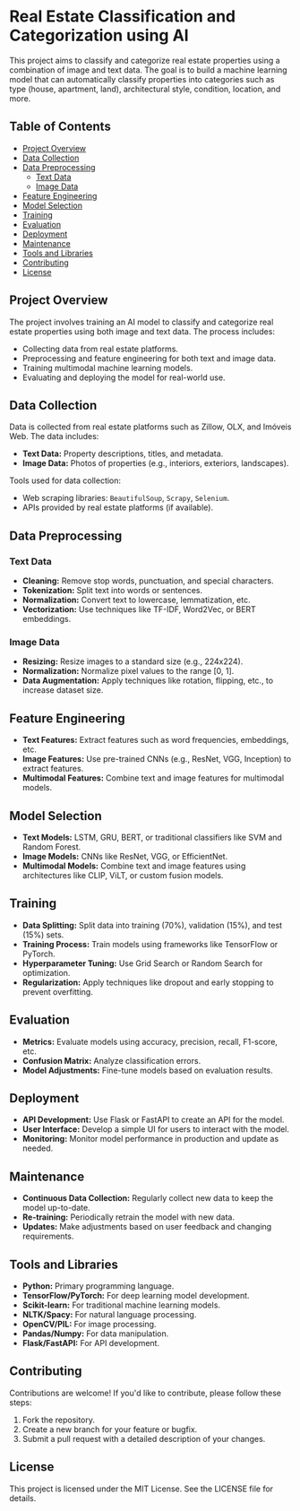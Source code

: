 # Real Estate Classification and Categorization using AI

This project aims to classify and categorize real estate properties using a combination of image and text data. The goal is to build a machine learning model that can automatically classify properties into categories such as type (house, apartment, land), architectural style, condition, location, and more.

## Table of Contents
- [Project Overview](#project-overview)
- [Data Collection](#data-collection)
- [Data Preprocessing](#data-preprocessing)
  - [Text Data](#text-data)
  - [Image Data](#image-data)
- [Feature Engineering](#feature-engineering)
- [Model Selection](#model-selection)
- [Training](#training)
- [Evaluation](#evaluation)
- [Deployment](#deployment)
- [Maintenance](#maintenance)
- [Tools and Libraries](#tools-and-libraries)
- [Contributing](#contributing)
- [License](#license)

## Project Overview
The project involves training an AI model to classify and categorize real estate properties using both image and text data. The process includes:

- Collecting data from real estate platforms.
- Preprocessing and feature engineering for both text and image data.
- Training multimodal machine learning models.
- Evaluating and deploying the model for real-world use.

## Data Collection
Data is collected from real estate platforms such as Zillow, OLX, and Imóveis Web. The data includes:

- **Text Data:** Property descriptions, titles, and metadata.
- **Image Data:** Photos of properties (e.g., interiors, exteriors, landscapes).

Tools used for data collection:

- Web scraping libraries: `BeautifulSoup`, `Scrapy`, `Selenium`.
- APIs provided by real estate platforms (if available).

## Data Preprocessing
### Text Data
- **Cleaning:** Remove stop words, punctuation, and special characters.
- **Tokenization:** Split text into words or sentences.
- **Normalization:** Convert text to lowercase, lemmatization, etc.
- **Vectorization:** Use techniques like TF-IDF, Word2Vec, or BERT embeddings.

### Image Data
- **Resizing:** Resize images to a standard size (e.g., 224x224).
- **Normalization:** Normalize pixel values to the range [0, 1].
- **Data Augmentation:** Apply techniques like rotation, flipping, etc., to increase dataset size.

## Feature Engineering
- **Text Features:** Extract features such as word frequencies, embeddings, etc.
- **Image Features:** Use pre-trained CNNs (e.g., ResNet, VGG, Inception) to extract features.
- **Multimodal Features:** Combine text and image features for multimodal models.

## Model Selection
- **Text Models:** LSTM, GRU, BERT, or traditional classifiers like SVM and Random Forest.
- **Image Models:** CNNs like ResNet, VGG, or EfficientNet.
- **Multimodal Models:** Combine text and image features using architectures like CLIP, ViLT, or custom fusion models.

## Training
- **Data Splitting:** Split data into training (70%), validation (15%), and test (15%) sets.
- **Training Process:** Train models using frameworks like TensorFlow or PyTorch.
- **Hyperparameter Tuning:** Use Grid Search or Random Search for optimization.
- **Regularization:** Apply techniques like dropout and early stopping to prevent overfitting.

## Evaluation
- **Metrics:** Evaluate models using accuracy, precision, recall, F1-score, etc.
- **Confusion Matrix:** Analyze classification errors.
- **Model Adjustments:** Fine-tune models based on evaluation results.

## Deployment
- **API Development:** Use Flask or FastAPI to create an API for the model.
- **User Interface:** Develop a simple UI for users to interact with the model.
- **Monitoring:** Monitor model performance in production and update as needed.

## Maintenance
- **Continuous Data Collection:** Regularly collect new data to keep the model up-to-date.
- **Re-training:** Periodically retrain the model with new data.
- **Updates:** Make adjustments based on user feedback and changing requirements.

## Tools and Libraries
- **Python:** Primary programming language.
- **TensorFlow/PyTorch:** For deep learning model development.
- **Scikit-learn:** For traditional machine learning models.
- **NLTK/Spacy:** For natural language processing.
- **OpenCV/PIL:** For image processing.
- **Pandas/Numpy:** For data manipulation.
- **Flask/FastAPI:** For API development.

## Contributing
Contributions are welcome! If you'd like to contribute, please follow these steps:

1. Fork the repository.
2. Create a new branch for your feature or bugfix.
3. Submit a pull request with a detailed description of your changes.

## License
This project is licensed under the MIT License. See the LICENSE file for details.
